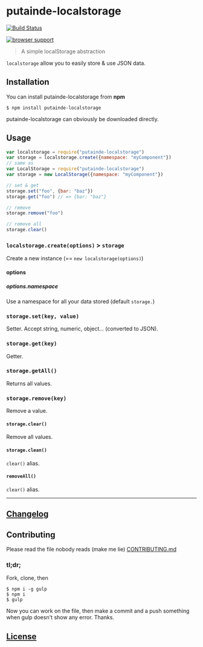 # putainde-localstorage

[![Build Status](http://img.shields.io/travis/putaindecode/localstorage.svg?style=flat)](https://travis-ci.org/putaindecode/localstorage)

[![browser support](https://ci.testling.com/putaindecode/localstorage.png)](https://ci.testling.com/putaindecode/localstorage)

> A simple localStorage abstraction

`localstorage` allow you to easily store & use JSON data.

## Installation

You can install putainde-localstorage from **npm**

```shell
$ npm install putainde-localstorage
```

putainde-localstorage can obviously be downloaded directly.

## Usage

```js
var localstorage = require("putainde-localstorage")
var storage = localstorage.create({namespace: "myComponent"})
// same as
var LocalStorage = require("putainde-localstorage")
var storage = new LocalStorage({namespace: "myComponent"})

// set & get
storage.set("foo", {bar: "baz"})
storage.get("foo") // => {bar: "baz"}

// remove
storage.remove("foo")

// remove all
storage.clear()
```

### `localstorage.create(options)` > `storage`

Create a new instance (== `new localstorage(options)`)

#### options

##### options.namespace

Use a namespace for all your data stored (default `storage.`)

### `storage.set(key, value)`

Setter. Accept string, numeric, object... (converted to JSON).

### `storage.get(key)`

Getter.

### `storage.getAll()`

Returns all values.

### `storage.remove(key)`

Remove a value.

#### `storage.clear()`

Remove all values.

#### `storage.clean()`

`clear()` alias.

#### `removeAll()`

`clear()` alias.

---

## [Changelog](CHANGELOG.md)

## Contributing

Please read the file nobody reads (make me lie) [CONTRIBUTING.md](CONTRIBUTING.md)

### tl;dr;

Fork, clone, then

```shell
$ npm i -g gulp
$ npm i
$ gulp
```

Now you can work on the file, then make a commit and a push something when gulp doesn't show any error.
Thanks.

## [License](LICENSE-MIT)
